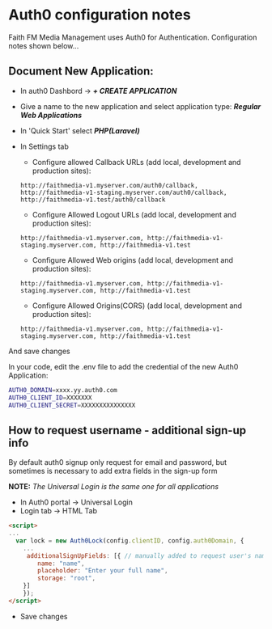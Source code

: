 # Auth0 configuration notes

Faith FM Media Management uses Auth0 for Authentication.  Configuration notes shown below...

## Document New Application:

* In auth0 Dashbord -> ***+ CREATE APPLICATION***
* Give a name to the new application and select application type: ***Regular Web Applications***
* In 'Quick Start' select ***PHP(Laravel)***
* In Settings tab
  * Configure allowed Callback URLs (add local, development and production sites):
  
  `http://faithmedia-v1.myserver.com/auth0/callback, http://faithmedia-v1-staging.myserver.com/auth0/callback, http://faithmedia-v1.test/auth0/callback`

  * Configure Allowed Logout URLs (add local, development and production sites):

  `http://faithmedia-v1.myserver.com, http://faithmedia-v1-staging.myserver.com, http://faithmedia-v1.test`

  * Configure Allowed Web origins (add local, development and production sites):

  `http://faithmedia-v1.myserver.com, http://faithmedia-v1-staging.myserver.com, http://faithmedia-v1.test`

  * Configure Allowed Origins(CORS) (add local, development and production sites):
  
  `http://faithmedia-v1.myserver.com, http://faithmedia-v1-staging.myserver.com, http://faithmedia-v1.test`

And save changes

In your code, edit the .env file to add the credential of the new Auth0 Application:

```bash
AUTH0_DOMAIN=xxxx.yy.auth0.com
AUTH0_CLIENT_ID=XXXXXXX
AUTH0_CLIENT_SECRET=XXXXXXXXXXXXXXX
```

## How to request username - additional sign-up info

By default auth0 signup only request for email and password, but sometimes is necessary to add extra fields in the sign-up form

**NOTE:** *The Universal Login is the same one for all applications*

* In Auth0 portal -> Universal Login
* Login tab -> HTML Tab

```html
<script>
...
  var lock = new Auth0Lock(config.clientID, config.auth0Domain, {
    ...  
     additionalSignUpFields: [{ // manually added to request user's name during signup
        name: "name",
        placeholder: "Enter your full name",
        storage: "root",
    }]
    });
</script>
```

* Save changes
